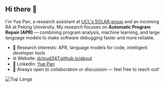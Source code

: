 ## Hi there 👋

I'm Yue Pan, a research assistant at [UCL's SOLAR group](https://solar.cs.ucl.ac.uk/) and an incoming RA at Peking University. My research focuses on **Automatic Program Repair (APR)** — combining program analysis, machine learning, and large language models to make software debugging faster and more reliable.

* 🔬 Research interests: APR, language models for code, intelligent developer tools
* 🌐 Website: [dcloud347.github.io/about](https://dcloud347.github.io/about/)
* 💼 LinkedIn: [Yue Pan](https://www.linkedin.com/in/yue-pan-b35aa1322/)
* 🤝 Always open to collaboration or discussion — feel free to reach out!

![Top Langs](https://github-readme-stats.vercel.app/api/top-langs/?username=dcloud347\&layout=compact)
